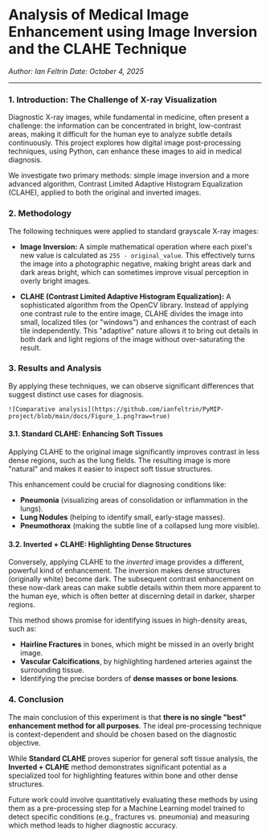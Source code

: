# Analysis of Medical Image Enhancement using Image Inversion and the CLAHE Technique

*Author: Ian Feltrin*
*Date: October 4, 2025*

---

### 1. Introduction: The Challenge of X-ray Visualization

Diagnostic X-ray images, while fundamental in medicine, often present a challenge: the information can be concentrated in bright, low-contrast areas, making it difficult for the human eye to analyze subtle details continuously. This project explores how digital image post-processing techniques, using Python, can enhance these images to aid in medical diagnosis.

We investigate two primary methods: simple image inversion and a more advanced algorithm, Contrast Limited Adaptive Histogram Equalization (CLAHE), applied to both the original and inverted images.

### 2. Methodology

The following techniques were applied to standard grayscale X-ray images:

* **Image Inversion:** A simple mathematical operation where each pixel's new value is calculated as `255 - original_value`. This effectively turns the image into a photographic negative, making bright areas dark and dark areas bright, which can sometimes improve visual perception in overly bright images.

* **CLAHE (Contrast Limited Adaptive Histogram Equalization):** A sophisticated algorithm from the OpenCV library. Instead of applying one contrast rule to the entire image, CLAHE divides the image into small, localized tiles (or "windows") and enhances the contrast of each tile independently. This "adaptive" nature allows it to bring out details in both dark and light regions of the image without over-saturating the result.

### 3. Results and Analysis

By applying these techniques, we can observe significant differences that suggest distinct use cases for diagnosis.

`![Comparative analysis](https://github.com/ianfeltrin/PyMIP-project/blob/main/docs/Figure_1.png?raw=true)`

#### 3.1. Standard CLAHE: Enhancing Soft Tissues

Applying CLAHE to the original image significantly improves contrast in less dense regions, such as the lung fields. The resulting image is more "natural" and makes it easier to inspect soft tissue structures.

This enhancement could be crucial for diagnosing conditions like:
* **Pneumonia** (visualizing areas of consolidation or inflammation in the lungs).
* **Lung Nodules** (helping to identify small, early-stage masses).
* **Pneumothorax** (making the subtle line of a collapsed lung more visible).

#### 3.2. Inverted + CLAHE: Highlighting Dense Structures

Conversely, applying CLAHE to the *inverted* image provides a different, powerful kind of enhancement. The inversion makes dense structures (originally white) become dark. The subsequent contrast enhancement on these now-dark areas can make subtle details within them more apparent to the human eye, which is often better at discerning detail in darker, sharper regions.

This method shows promise for identifying issues in high-density areas, such as:
* **Hairline Fractures** in bones, which might be missed in an overly bright image.
* **Vascular Calcifications**, by highlighting hardened arteries against the surrounding tissue.
* Identifying the precise borders of **dense masses or bone lesions**.

### 4. Conclusion

The main conclusion of this experiment is that **there is no single "best" enhancement method for all purposes**. The ideal pre-processing technique is context-dependent and should be chosen based on the diagnostic objective.

While **Standard CLAHE** proves superior for general soft tissue analysis, the **Inverted + CLAHE** method demonstrates significant potential as a specialized tool for highlighting features within bone and other dense structures.

Future work could involve quantitatively evaluating these methods by using them as a pre-processing step for a Machine Learning model trained to detect specific conditions (e.g., fractures vs. pneumonia) and measuring which method leads to higher diagnostic accuracy.